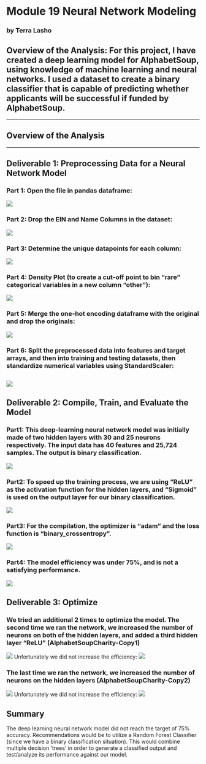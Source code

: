 # Module 19 Neural Network Modeling  

### by Terra Lasho 
## Overview of the Analysis: For this project, I have created a deep learning model for AlphabetSoup, using knowledge of machine learning and neural networks.  I used a dataset to create a binary classifier that is capable of predicting whether applicants will be successful if funded by AlphabetSoup.
-----------------------------------------------------------------------------------------------------------------------------------
## Overview of the Analysis
------------------------------------------------------------------------------------------------------------------------------------
## Deliverable 1: Preprocessing Data for a Neural Network Model
### Part 1: Open the file in pandas dataframe:
![](https://github.com/Beetleee/Neural_Network_Charity_Analysis/blob/main/Resources/Plot1.png)
### Part 2: Drop the EIN and Name Columns in the dataset:
![](https://github.com/Beetleee/Neural_Network_Charity_Analysis/blob/main/Resources/Plot2.png)
### Part 3: Determine the unique datapoints for each column:
![](https://github.com/Beetleee/Neural_Network_Charity_Analysis/blob/main/Resources/Plot3.png)
### Part 4: Density Plot (to create a cut-off point to bin “rare” categorical variables in a new column “other”):
![](https://github.com/Beetleee/Neural_Network_Charity_Analysis/blob/main/Resources/Plot4.png)
### Part 5: Merge the one-hot encoding dataframe with the original and drop the originals:
![](https://github.com/Beetleee/Neural_Network_Charity_Analysis/blob/main/Resources/Plot5.png)
### Part 6: Split the preprocessed data into features and target arrays, and then into training and testing datasets, then standardize numerical variables using StandardScaler:
![](https://github.com/Beetleee/Neural_Network_Charity_Analysis/blob/main/Resources/Plot6.png)
-------------------------------------------------------------------------------------------------------------------------------
## Deliverable 2: Compile, Train, and Evaluate the Model
### Part1: This deep-learning neural network model was initially made of two hidden layers with 30 and 25 neurons respectively.  The input data has 40 features and 25,724 samples. The output is binary classification.
 ![](https://github.com/Beetleee/Neural_Network_Charity_Analysis/blob/main/Resources/Plot7.png)
### Part2: To speed up the training process, we are using “ReLU” as the activation function for the hidden layers, and “Sigmoid” is used on the output layer for our binary classification.  
![](https://github.com/Beetleee/Neural_Network_Charity_Analysis/blob/main/Resources/Plot8.png)
### Part3: For the compilation, the optimizer is “adam” and the loss function is “binary_crossentropy”.
![](https://github.com/Beetleee/Neural_Network_Charity_Analysis/blob/main/Resources/Plot9.png)
### Part4: The model efficiency was under 75%, and is not a satisfying performance.
![](https://github.com/Beetleee/Neural_Network_Charity_Analysis/blob/main/Resources/Plot10.png)
## Deliverable 3: Optimize
### We tried an additional 2 times to optimize the model.  The second time we ran the network, we increased the number of neurons on both of the hidden layers, and added a third hidden layer “ReLU” (AlphabetSoupCharity-Copy1)
![](https://github.com/Beetleee/Neural_Network_Charity_Analysis/blob/main/Resources/Plot11.png)
Unfortunately we did not increase the efficiency:
![](https://github.com/Beetleee/Neural_Network_Charity_Analysis/blob/main/Resources/Plot12.png)
### The last time we ran the network, we increased the number of neurons on the hidden layers (AlphabetSoupCharity-Copy2)
![](https://github.com/Beetleee/Neural_Network_Charity_Analysis/blob/main/Resources/Plot13.png)
Unfortunately we did not increase the efficiency:
![](https://github.com/Beetleee/Neural_Network_Charity_Analysis/blob/main/Resources/Plot14.png)
## Summary
The deep learning neural network model did not reach the target of 75% accuracy. Recommendations would be to utilize a Random Forest Classifier (since we have a binary classification situation). This would combine multiple decision ‘trees’ in order to generate a classified output and test/analyze its performance against our model.
